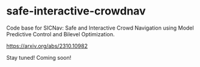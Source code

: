# safe-interactive-crowdnav

Code base for SICNav: Safe and Interactive Crowd Navigation using Model Predictive Control and Bilevel Optimization. 

https://arxiv.org/abs/2310.10982 

Stay tuned! Coming soon! 
